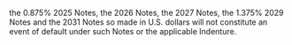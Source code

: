 the 0.875% 2025 Notes, the 2026 Notes, the 2027 Notes, the 1.375% 2029 Notes and the 2031 Notes so made in
U.S. dollars will not constitute an event of default under such Notes or the applicable Indenture.